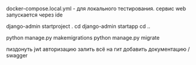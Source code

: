 

docker-compose.local.yml - для локального тестирования. сервис web запускается через ide


django-admin startproject <name> .
cd <name>
django-admin startapp <name>
cd ..


python manage.py makemigrations
python manage.py migrate

пиздонуть jwt авторизацию
залить всё на гит
добавить документацию / swagger

